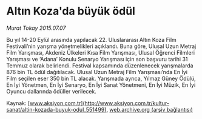 # Altın Koza'da büyük ödül

*Murat Tokay 2015.07.07*

<div class="pNewsDetailMainContent" itemprop="articleBody">
 <p>
  Bu yıl 14-20 Eylül arasında yapılacak 22. Uluslararası Altın Koza Film Festivali’nin yarışma yönetmelikleri açıklandı. Buna göre, Ulusal Uzun Metraj Film Yarışması, Akdeniz Ülkeleri Kısa Film Yarışması, Ulusal Öğrenci Filmleri Yarışması ve ‘Adana’ Konulu Senaryo Yarışması için son başvuru tarihi 31 Temmuz olarak belirlendi. Festival kapsamında düzenlenecek yarışmalarda 876 bin TL ödül dağıtılacak. Ulusal Uzun Metraj Film Yarışması’nda En İyi Film seçilen eser 350 bin TL alacak. Yarışmada ayrıca, Yılmaz Güney Ödülü, En İyi Yönetmen, En İyi Senaryo, En İyi Sanat Yönetmeni, En İyi Müzik, En İyi Oyuncu dallarında ödüller verilecek.
 </p>
</div>


Kaynak: [www.aksiyon.com.tr](http://www.aksiyon.com.tr/kultur-sanat/altin-kozada-buyuk-odul_551499), [web.archive.org (arşiv bağlantısı)](http://web.archive.org/web/20150729000951/http://www.aksiyon.com.tr/kultur-sanat/altin-kozada-buyuk-odul_551499)
